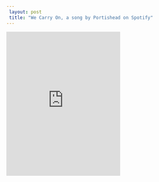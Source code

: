 ```yaml
---
 layout: post 
 title: "We Carry On, a song by Portishead on Spotify"
---
```


<iframe src="https://open.spotify.com/track/1wp2yT7sSjfRmHJbLsinOB?si=16FneyACTtaoDQUC-GFnww" width="300" height="380" frameborder="0" allowtransparency="true" allow="encrypted-media"></iframe>